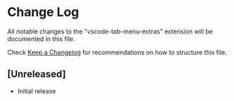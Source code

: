 # Change Log

All notable changes to the "vscode-tab-menu-extras" extension will be documented in this file.

Check [Keep a Changelog](http://keepachangelog.com/) for recommendations on how to structure this file.

## [Unreleased]

- Initial release